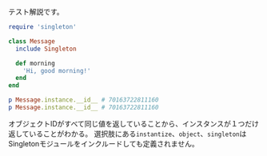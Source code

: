 テスト解説です。

```ruby
require 'singleton'

class Message
  include Singleton

  def morning
    'Hi, good morning!'
  end
end

p Message.instance.__id__ # 70163722811160
p Message.instance.__id__ # 70163722811160
```

オブジェクトIDがすべて同じ値を返していることから、インスタンスが１つだけ返していることがわかる。
選択肢にある`instantize`、`object`、`singleton`はSingletonモジュールをインクルードしても定義されません。